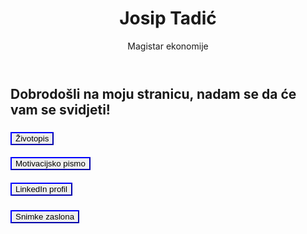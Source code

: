 <html lang="hr">
<head>
    <meta charset="UTF-8">  
    <meta name="viewport" content="width=device-width, initial-scale=1.0">
   
</head>

<body>
    <header>
    <h1>  Josip Tadić</h1>
    <p>Magistar ekonomije</p>
 </header>


<h2>Dobrodošli na moju stranicu, nadam se da će vam se svidjeti!</h2>

<main>
    <h3>
<a href="Josip_Tadić_Životopis.pdf" target="_blank">
  <button style="border-color: blue; cursor: pointer;">  
    Životopis</button>
 </a>
</h3>

<h4>
 <a href="Josip_Tadić_Motivacijsko_pismo.pdf" target="_blank">
  <button style="border-color: blue; cursor: pointer;">  
    Motivacijsko pismo</button>
     </a> 
</h4>

<h5>
 <a href="https://www.linkedin.com/in/josip-tadi%C4%87-031588172/" target="_blank">
  <button style="border-color: blue; cursor: pointer;">  
    LinkedIn profil</button>
     </a>    
</h5>

<h6>
<a href="snimke zaslona.pdf" target="_blank">
    <button style="border-color: blue; cursor: pointer;">  
    Snimke zaslona</button>
</a>     
</h6>
</main>
